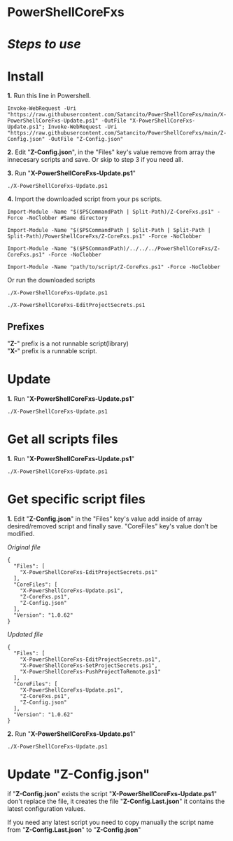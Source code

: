 # **PowerShellCoreFxs**


# ***Steps to use***

# Install

**1.** Run this line in Powershell.

```
Invoke-WebRequest -Uri "https://raw.githubusercontent.com/Satancito/PowerShellCoreFxs/main/X-PowerShellCoreFxs-Update.ps1" -OutFile "X-PowerShellCoreFxs-Update.ps1"; Invoke-WebRequest -Uri "https://raw.githubusercontent.com/Satancito/PowerShellCoreFxs/main/Z-Config.json" -OutFile "Z-Config.json"
```

**2.** Edit "**Z-Config.json**", in the "Files" key's value remove from array the innecesary scripts and save. Or skip to step 3 if you need all.

**3.** Run "**X-PowerShellCoreFxs-Update.ps1**"

```
./X-PowerShellCoreFxs-Update.ps1
```

**4.** Import the downloaded script from your ps scripts.  
```
Import-Module -Name "$($PSCommandPath | Split-Path)/Z-CoreFxs.ps1" -Force -NoClobber #Same directory

Import-Module -Name "$($PSCommandPath | Split-Path | Split-Path | Split-Path)/PowerShellCoreFxs/Z-CoreFxs.ps1" -Force -NoClobber

Import-Module -Name "$($PSCommandPath)/../../../PowerShellCoreFxs/Z-CoreFxs.ps1" -Force -NoClobber

Import-Module -Name "path/to/script/Z-CoreFxs.ps1" -Force -NoClobber
```

Or run the downloaded scripts

```
./X-PowerShellCoreFxs-Update.ps1
```
```
./X-PowerShellCoreFxs-EditProjectSecrets.ps1
```

## Prefixes
"**Z-**" prefix is a not runnable script(library)   
"**X-**" prefix is a runnable script.

# Update

**1.** Run "**X-PowerShellCoreFxs-Update.ps1**" 

```
./X-PowerShellCoreFxs-Update.ps1
```

# Get all scripts files 

**1.** Run "**X-PowerShellCoreFxs-Update.ps1**" 

```
./X-PowerShellCoreFxs-Update.ps1
```

# Get specific script files
**1.** Edit "**Z-Config.json**" in the "Files" key's value add inside of array desired/removed script and finally save. "CoreFiles" key's value don't be modified.

*Original file*
```
{
  "Files": [
    "X-PowerShellCoreFxs-EditProjectSecrets.ps1"
  ],
  "CoreFiles": [
    "X-PowerShellCoreFxs-Update.ps1",
    "Z-CoreFxs.ps1",
    "Z-Config.json"
  ],
  "Version": "1.0.62"
}
```

*Updated file*
```
{
  "Files": [
    "X-PowerShellCoreFxs-EditProjectSecrets.ps1",
    "X-PowerShellCoreFxs-SetProjectSecrets.ps1",
    "X-PowerShellCoreFxs-PushProjectToRemote.ps1"
  ],
  "CoreFiles": [
    "X-PowerShellCoreFxs-Update.ps1",
    "Z-CoreFxs.ps1",
    "Z-Config.json"
  ],
  "Version": "1.0.62"
}
```

**2.** Run "**X-PowerShellCoreFxs-Update.ps1**" 
```
./X-PowerShellCoreFxs-Update.ps1
```

# Update "Z-Config.json"
if "**Z-Config.json**" exists the script "**X-PowerShellCoreFxs-Update.ps1**" don't replace the file, it creates the file "**Z-Config.Last.json**" it contains the latest configuration values.

If you need any latest script you need to copy manually the script name from "**Z-Config.Last.json**" to "**Z-Config.json**"